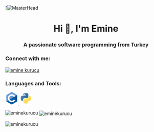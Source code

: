 [![MasterHead](https://https://https://www.google.com/url?sa=i&url=https%3A%2F%2Fthirstymag.com%2FHD-Wallpapers-and-Backgrounds-3627392.html&psig=AOvVaw1Pp2aXsQOobn6iqvm7sxDo&ust=1708113496353000&source=images&cd=vfe&opi=89978449&ved=0CBIQjRxqFwoTCOCx8OOQroQDFQAAAAAdAAAAABAE)
<h1 align="center">Hi 👋, I'm Emine</h1>
<h3 align="center">A passionate software programming from Turkey</h3>

<h3 align="left">Connect with me:</h3>
<p align="left">
<a href="https://linkedin.com/in/emi̇ne kurucu" target="blank"><img align="center" src="https://raw.githubusercontent.com/rahuldkjain/github-profile-readme-generator/master/src/images/icons/Social/linked-in-alt.svg" alt="emi̇ne kurucu" height="30" width="40" /></a>
</p>

<h3 align="left">Languages and Tools:</h3>
<p align="left"> <a href="https://www.cprogramming.com/" target="_blank" rel="noreferrer"> <img src="https://raw.githubusercontent.com/devicons/devicon/master/icons/c/c-original.svg" alt="c" width="40" height="40"/> </a> <a href="https://www.python.org" target="_blank" rel="noreferrer"> <img src="https://raw.githubusercontent.com/devicons/devicon/master/icons/python/python-original.svg" alt="python" width="40" height="40"/> </a> </p>

<p><img align="left" src="https://github-readme-stats.vercel.app/api/top-langs?username=eminekurucu&show_icons=true&locale=en&layout=compact" alt="eminekurucu" /></p>

<p>&nbsp;<img align="center" src="https://github-readme-stats.vercel.app/api?username=eminekurucu&show_icons=true&locale=en" alt="eminekurucu" /></p>

<p><img align="center" src="https://github-readme-streak-stats.herokuapp.com/?user=eminekurucu&" alt="eminekurucu" /></p>


